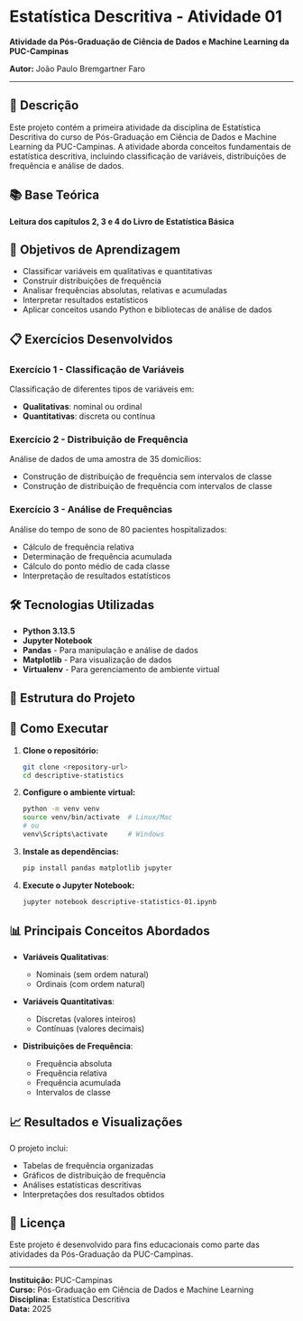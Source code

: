 # Estatística Descritiva - Atividade 01

**Atividade da Pós-Graduação de Ciência de Dados e Machine Learning da PUC-Campinas**

**Autor:** João Paulo Bremgartner Faro

---

## 📖 Descrição

Este projeto contém a primeira atividade da disciplina de Estatística Descritiva do curso de Pós-Graduação em Ciência de Dados e Machine Learning da PUC-Campinas. A atividade aborda conceitos fundamentais de estatística descritiva, incluindo classificação de variáveis, distribuições de frequência e análise de dados.

## 📚 Base Teórica

**Leitura dos capítulos 2, 3 e 4 do Livro de Estatística Básica**

## 🎯 Objetivos de Aprendizagem

- Classificar variáveis em qualitativas e quantitativas
- Construir distribuições de frequência
- Analisar frequências absolutas, relativas e acumuladas
- Interpretar resultados estatísticos
- Aplicar conceitos usando Python e bibliotecas de análise de dados

## 📋 Exercícios Desenvolvidos

### **Exercício 1** - Classificação de Variáveis
Classificação de diferentes tipos de variáveis em:
- **Qualitativas**: nominal ou ordinal
- **Quantitativas**: discreta ou contínua

### **Exercício 2** - Distribuição de Frequência
Análise de dados de uma amostra de 35 domicílios:
- Construção de distribuição de frequência sem intervalos de classe
- Construção de distribuição de frequência com intervalos de classe

### **Exercício 3** - Análise de Frequências
Análise do tempo de sono de 80 pacientes hospitalizados:
- Cálculo de frequência relativa
- Determinação de frequência acumulada
- Cálculo do ponto médio de cada classe
- Interpretação de resultados estatísticos

## 🛠️ Tecnologias Utilizadas

- **Python 3.13.5**
- **Jupyter Notebook**
- **Pandas** - Para manipulação e análise de dados
- **Matplotlib** - Para visualização de dados
- **Virtualenv** - Para gerenciamento de ambiente virtual

## 📁 Estrutura do Projeto

## 🚀 Como Executar

1. **Clone o repositório:**
   ```bash
   git clone <repository-url>
   cd descriptive-statistics
   ```

2. **Configure o ambiente virtual:**
   ```bash
   python -m venv venv
   source venv/bin/activate  # Linux/Mac
   # ou
   venv\Scripts\activate     # Windows
   ```

3. **Instale as dependências:**
   ```bash
   pip install pandas matplotlib jupyter
   ```

4. **Execute o Jupyter Notebook:**
   ```bash
   jupyter notebook descriptive-statistics-01.ipynb
   ```

## 📊 Principais Conceitos Abordados

- **Variáveis Qualitativas**:
  - Nominais (sem ordem natural)
  - Ordinais (com ordem natural)

- **Variáveis Quantitativas**:
  - Discretas (valores inteiros)
  - Contínuas (valores decimais)

- **Distribuições de Frequência**:
  - Frequência absoluta
  - Frequência relativa
  - Frequência acumulada
  - Intervalos de classe

## 📈 Resultados e Visualizações

O projeto inclui:
- Tabelas de frequência organizadas
- Gráficos de distribuição de frequência
- Análises estatísticas descritivas
- Interpretações dos resultados obtidos

## 📝 Licença

Este projeto é desenvolvido para fins educacionais como parte das atividades da Pós-Graduação da PUC-Campinas.

---

**Instituição:** PUC-Campinas  
**Curso:** Pós-Graduação em Ciência de Dados e Machine Learning  
**Disciplina:** Estatística Descritiva  
**Data:** 2025
